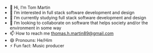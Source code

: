 - 👋 Hi, I’m Tom Martin
- 👀 I’m interested in full stack software development and design
- 🌱 I’m currently studying full stack software development and design
- 💞️ I’m looking to collaborate on software that helps society and/or the environment in some way
- 📫 How to reach me thomas.h.martin89@gmail.com
- 😄 Pronouns: He/Him
- ⚡ Fun fact: Music producer 

<!---
TommyMart/TommyMart is a ✨ special ✨ repository because its `README.md` (this file) appears on your GitHub profile.
You can click the Preview link to take a look at your changes.
--->
